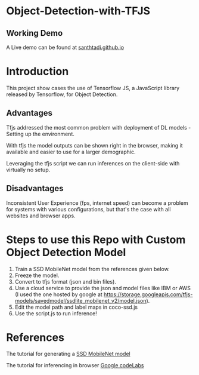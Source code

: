 # Object-Detection-with-TFJS

## Working Demo
A Live demo can be found at [santhtadi.github.io](https://santhtadi.github.io/Object-Detection-with-TFJS)

# Introduction
This project show cases the use of Tensorflow JS, a JavaScript library released by Tensorflow, for Object Detection.

## Advantages
Tfjs addressed the most common problem with deployment of DL models - Setting up the environment.

With tfjs the model outputs can be shown right in the browser, making it available and easier to use for a larger demographic.

Leveraging the tfjs script we can run inferences on the client-side with virtually no setup.

## Disadvantages
Inconsistent User Experience (fps, internet speed) can become a problem for systems with various configurations, but that's the case with all websites and browser apps.

# Steps to use this Repo with Custom Object Detection Model

1. Train a SSD MobileNet model from the references given below.
2. Freeze the model.
3. Convert to tfjs format (json and bin files).
4. Use a cloud service to provide the json and model files like IBM or AWS (I used the one hosted by google at https://storage.googleapis.com/tfjs-models/savedmodel/ssdlite_mobilenet_v2/model.json).
5. Edit the model path and label maps in coco-ssd.js
6. Use the script.js to run inference!

# References
The tutorial for generating a [SSD MobileNet model](https://www.youtube.com/watch?v=yqkISICHH-U)

The tutorial for inferencing in browser [Google codeLabs](https://codelabs.developers.google.com/codelabs/tensorflowjs-object-detection)

